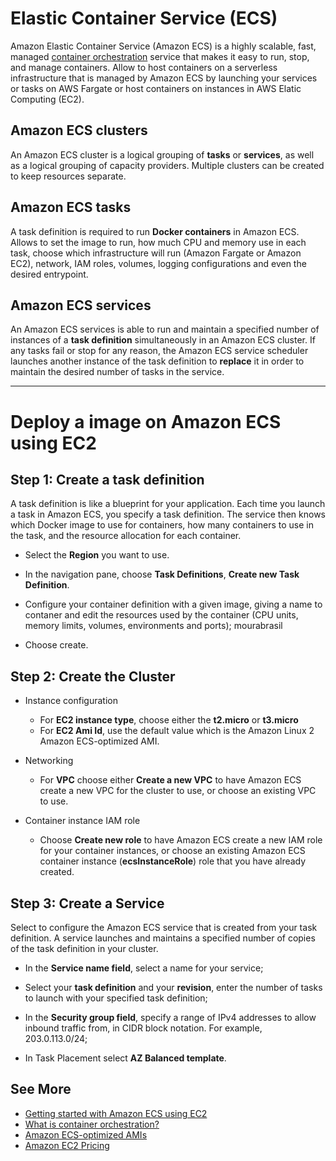 # Elastic Container Service (ECS)

Amazon Elastic Container Service (Amazon ECS) is a highly scalable, fast, managed [container orchestration](https://www.redhat.com/en/topics/containers/what-is-container-orchestration) service that makes it easy to run, stop, and manage containers. Allow to host containers on a serverless infrastructure that is managed by Amazon ECS by launching your services or tasks on AWS Fargate or host containers on instances in AWS Elatic Computing (EC2).

## Amazon ECS clusters

An Amazon ECS cluster is a logical grouping of **tasks** or **services**, as well as a logical grouping of capacity providers. Multiple clusters can be created to keep resources separate.

## Amazon ECS tasks

A task definition is required to run **Docker containers** in Amazon ECS. Allows to set the image to run, how much CPU and memory use in each task, choose which infrastructure will run (Amazon Fargate or Amazon EC2), network, IAM roles, volumes, logging configurations and even the desired entrypoint.

## Amazon ECS services

An Amazon ECS services is able to run and maintain a specified number of instances of a **task definition** simultaneously in an Amazon ECS cluster. If any tasks fail or stop for any reason, the Amazon ECS service scheduler launches another instance of the task definition to **replace** it in order to maintain the desired number of tasks in the service.

---

# Deploy a image on Amazon ECS using EC2

## Step 1: Create a task definition

A task definition is like a blueprint for your application. Each time you launch a task in Amazon ECS, you specify a task definition. The service then knows which Docker image to use for containers, how many containers to use in the task, and the resource allocation for each container.

- Select the **Region** you want to use.

- In the navigation pane, choose **Task Definitions**, **Create new Task Definition**.

- Configure your container definition with a given image, giving a name to contaner and edit the resources used by the container (CPU units, memory limits, volumes, environments and ports);
mourabrasil

- Choose create.

## Step 2: Create the Cluster

- Instance configuration
  - For **EC2 instance type**, choose either the **t2.micro** or **t3.micro**
  - For **EC2 Ami Id**, use the default value which is the Amazon Linux 2 Amazon ECS-optimized AMI.

- Networking
  - For **VPC** choose either **Create a new VPC** to have Amazon ECS create a new VPC for the cluster to use, or choose an existing VPC to use.

- Container instance IAM role
  - Choose **Create new role** to have Amazon ECS create a new IAM role for your container instances, or choose an existing Amazon ECS container instance (**ecsInstanceRole**) role that you have already created.

## Step 3: Create a Service

Select to configure the Amazon ECS service that is created from your task definition. A service launches and maintains a specified number of copies of the task definition in your cluster.

- In the **Service name field**, select a name for your service;

- Select your **task definition** and your **revision**, enter the number of tasks to launch with your specified task definition;

- In the **Security group field**, specify a range of IPv4 addresses to allow inbound traffic from, in CIDR block notation. For example, 203.0.113.0/24;

- In Task Placement select **AZ Balanced template**.
 
## See More

- [Getting started with Amazon ECS using EC2](https://docs.aws.amazon.com/AmazonECS/latest/developerguide/getting-started-ecs-ec2.html)
- [What is container orchestration?](https://www.redhat.com/en/topics/containers/what-is-container-orchestration)
- [Amazon ECS-optimized AMIs](https://docs.aws.amazon.com/AmazonECS/latest/developerguide/ecs-optimized_AMI.html)
- [Amazon EC2 Pricing](https://aws.amazon.com/pt/ec2/pricing/)
